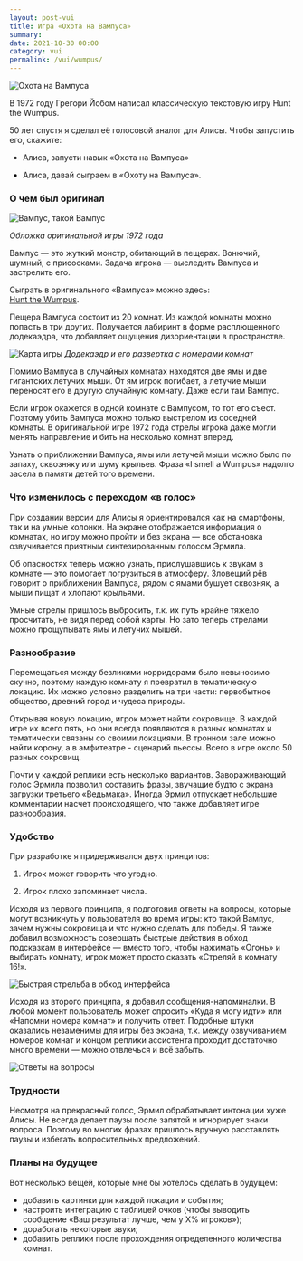 ```yaml
---
layout: post-vui
title: Игра «Охота на Вампуса»
summary: 
date: 2021-10-30 00:00
category: vui
permalink: /vui/wumpus/
---
```


![Охота на Вампуса](/images/posts/wumpus-cover.jpg)

В 1972 году Грегори Йобом написал классическую текстовую игру Hunt the Wumpus. 

50 лет спустя я сделал её голосовой аналог для Алисы. Чтобы запустить его, скажите:

- Алиса, запусти навык «Охота на Вампуса»

- Алиса, давай сыграем в «Охоту на Вампуса».


### О чем был оригинал
![Вампус, такой Вампус](/images/posts/wampus-poster.jpg)

*Обложка оригинальной игры 1972 года*

Вампус — это жуткий монстр, обитающий в пещерах. Вонючий, шумный, с присосками. Задача игрока — выследить Вампуса и застрелить его.

<div class="note">
Сыграть в оригинального «Вампуса» можно здесь:<br><a href ="https://jayisgames.com/games/hunt-the-wumpus/" target="_blank">Hunt the Wumpus</a>.
</div>

Пещера Вампуса состоит из 20 комнат. Из каждой комнаты можно попасть в три других. Получается лабиринт в форме расплющенного додекаэдра, что добавляет ощущения дизориентации в пространстве. 

![Карта игры](/images/posts/Hunt_the_Wumpus_map.jpg)
*Додекаэдр и его развертка с номерами комнат*

Помимо Вампуса в случайных комнатах находятся две ямы и две гигантских летучих мыши. От ям игрок погибает, а летучие мыши переносят его в другую случайную комнату. Даже если там Вампус.

Если игрок окажется в одной комнате с Вампусом, то тот его съест. Поэтому убить Вампуса можно только выстрелом из соседней комнаты. В оригинальной игре 1972 года стрелы игрока даже могли менять направление и бить на несколько комнат вперед.

Узнать о приближении Вампуса, ямы или летучей мыши можно было по запаху, сквозняку или шуму крыльев. Фраза «I smell a Wumpus» надолго засела в памяти детей того времени.

### Что изменилось с переходом «в голос»

При создании версии для Алисы я ориентировался как на смартфоны, так и на умные колонки. На экране отображается информация о комнатах, но игру можно пройти и без экрана — все обстановка озвучивается приятным синтезированным голосом Эрмила. 

Об опасностях теперь можно узнать, прислушавшись к звукам в комнате — это помогает погрузиться в атмосферу. Зловещий рёв говорит о приближении Вампуса, рядом с ямами бушует сквозняк, а мыши пищат и хлопают крыльями. 

Умные стрелы пришлось выбросить, т.к. их путь крайне тяжело просчитать, не видя перед собой карты. Но зато теперь стрелами можно прощупывать ямы и летучих мышей.

### Разнообразие

Перемещаться между безликими корридорами было невыносимо скучно, поэтому каждую комнату я превратил в тематическую локацию. Их можно условно разделить на три части: первобытное общество, древний город и чудеса природы.

Открывая новую локацию, игрок может найти сокровище. В каждой игре их всего пять, но они всегда появляются в разных комнатах и тематически связаны со своими локациями. В тронном зале можно найти корону, а в амфитеатре - сценарий пьессы. Всего в игре около 50 разных сокровищ.

Почти у каждой реплики есть несколько вариантов. Завораживающий голос Эрмила позволил составить фразы, звучащие будто с экрана загрузки третьего «Ведьмака». Иногда Эрмил отпускает небольшие комментарии насчет происходящего, что также добавляет игре разнообразия.

### Удобство 

При разработке я придерживался двух принципов:

1. Игрок может говорить что угодно.

2. Игрок плохо запоминает числа.

Исходя из первого принципа, я подготовил ответы на вопросы, которые могут возникнуть у пользователя во время игры: кто такой Вампус, зачем нужны сокровища и что нужно сделать для победы. Я также добавил возможность совершать быстрые действия в обход подсказкам в интерфейсе — вместо того, чтобы нажимать «Огонь» и выбирать комнату, игрок может просто сказать «Стреляй в комнату 16!».

![Быстрая стрельба в обход интерфейса](/images/posts/wumpus-shortcut.jpg)

Исходя из второго принципа, я добавил сообщения-напоминалки. В любой момент пользователь может спросить «Куда я могу идти» или «Напомни номера комнат» и получить ответ. Подобные штуки оказались незаменимы для игры без экрана, т.к. между озвучиванием номеров комнат и концом реплики ассистента проходит достаточно много времени — можно отвлечься и всё забыть.

![Ответы на вопросы](/images/posts/wumpus-smalltalk.jpg)

### Трудности

Несмотря на прекрасный голос, Эрмил обрабатывает интонации хуже Алисы. Не всегда делает паузы после запятой и игнорирует знаки вопроса. Поэтому во многих фразах пришлось вручную расставлять паузы и избегать вопросительных предложений.

### Планы на будущее
Вот несколько вещей, которые мне бы хотелось сделать в будущем:
- добавить картинки для каждой локации и события;
- настроить интеграцию с таблицей очков (чтобы выводить сообщение «Ваш результат лучше, чем у Х% игроков»);
- доработать некоторые звуки;
- добавить реплики после прохождения определенного количества комнат.